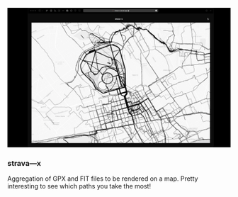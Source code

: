 ![Website](/assets/strava-x-screen.png?raw=true "Website")

### strava—x

Aggregation of GPX and FIT files to be rendered on a map. Pretty interesting to see which paths you take the most!
